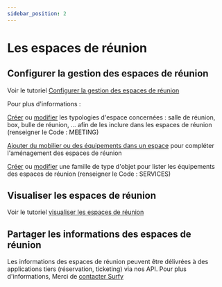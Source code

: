 ```yaml
---
sidebar_position: 2
---
```


# Les espaces de réunion

## Configurer la gestion des espaces de réunion

Voir le tutoriel [Configurer la gestion des espaces de réunion](/docs/tutorials/surfaces/meetingroom/config)

Pour plus d'informations :

[Créer](/docs/tutorials/surfaces/room/roomtype.md#créer-une-typologie-despace) ou [modifier](/docs/tutorials/surfaces/room/roomtype.md#modifier-une-typologie-despace) les typologies d'espace concernées : salle de réunion, box, bulle de réunion, ... afin de les inclure dans les espaces de réunion (renseigner le Code : MEETING)

[Ajouter du mobilier ou des équipements dans un espace](/docs/tutorials/objects/item/create.md#ajouter-un-objet-à-lespace) pour compléter l'aménagement des espaces de réunion

[Créer](/docs/tutorials/objects/family/create) ou [modifier](/docs/tutorials/objects/family/edit) une famille de type d'objet pour lister les équipements des espaces de réunion (renseigner le Code : SERVICES)


## Visualiser les espaces de réunion

Voir le tutoriel [visualiser les espaces de réunion](/docs/tutorials/surfaces/meetingroom/read.md)

## Partager les informations des espaces de réunion

Les informations des espaces de réunion peuvent être délivrées à des applications tiers (réservation, ticketing) via nos API.
Pour plus d'informations, Merci de [contacter Surfy](https://www.surfy.pro/contact)



